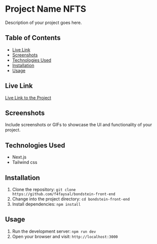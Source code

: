 # Project Name NFTS

Description of your project goes here.

## Table of Contents
- [Live Link](#live-link)
- [Screenshots](#screenshots)
- [Technologies Used](#technologies-used)
- [Installation](#installation)
- [Usage](#usage)
 

## Live Link
[Live Link to the Project](https://bondstein-front-end.vercel.app/)

## Screenshots
Include screenshots or GIFs to showcase the UI and functionality of your project.

## Technologies Used
- Next.js
- Tailwind css
 

## Installation
1. Clone the repository: `git clone https://github.com/f4faysal/bondstein-front-end`
2. Change into the project directory: `cd bondstein-front-end`
3. Install dependencies: `npm install`

## Usage
1. Run the development server: `npm run dev`
2. Open your browser and visit: `http://localhost:3000`

 
